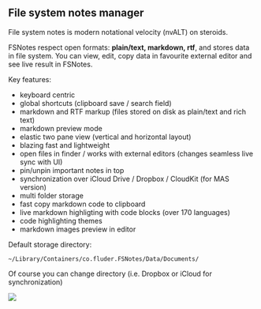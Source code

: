 ## File system notes manager

File system notes is modern notational velocity (nvALT) on steroids. 

FSNotes respect open formats: **plain/text, markdown, rtf**, and stores data in file system. You can view, edit, copy data in favourite external editor and see live result in FSNotes. 

Key features:

- keyboard centric
- global shortcuts (clipboard save / search field)
- markdown and RTF markup (files stored on disk as plain/text and rich text)
- markdown preview mode
- elastic two pane view (vertical and horizontal layout)
- blazing fast and lightweight
- open files in finder / works with external editors (changes seamless live sync with UI)
- pin/unpin important notes in top
- synchronization over iCloud Drive / Dropbox / CloudKit (for MAS version)
- multi folder storage
- fast copy markdown code to clipboard
- live markdown highligting with code blocks (over 170 languages)
- code highlighting themes
- markdown images preview in editor

Default storage directory:

```~/Library/Containers/co.fluder.FSNotes/Data/Documents/```

Of course you can change directory (i.e. Dropbox or iCloud for synchronization)

![](https://raw.githubusercontent.com/glushchenko/fsnotes/master/code.png)